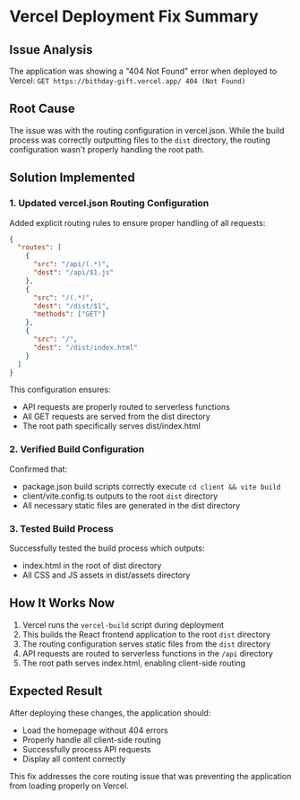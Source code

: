 # Vercel Deployment Fix Summary

## Issue Analysis
The application was showing a "404 Not Found" error when deployed to Vercel:
`GET https://bithday-gift.vercel.app/ 404 (Not Found)`

## Root Cause
The issue was with the routing configuration in vercel.json. While the build process was correctly outputting files to the `dist` directory, the routing configuration wasn't properly handling the root path.

## Solution Implemented

### 1. Updated vercel.json Routing Configuration
Added explicit routing rules to ensure proper handling of all requests:

```json
{
  "routes": [
    {
      "src": "/api/(.*)",
      "dest": "/api/$1.js"
    },
    {
      "src": "/(.*)",
      "dest": "/dist/$1",
      "methods": ["GET"]
    },
    {
      "src": "/",
      "dest": "/dist/index.html"
    }
  ]
}
```

This configuration ensures:
- API requests are properly routed to serverless functions
- All GET requests are served from the dist directory
- The root path specifically serves dist/index.html

### 2. Verified Build Configuration
Confirmed that:
- package.json build scripts correctly execute `cd client && vite build`
- client/vite.config.ts outputs to the root `dist` directory
- All necessary static files are generated in the dist directory

### 3. Tested Build Process
Successfully tested the build process which outputs:
- index.html in the root of dist directory
- All CSS and JS assets in dist/assets directory

## How It Works Now
1. Vercel runs the `vercel-build` script during deployment
2. This builds the React frontend application to the root `dist` directory
3. The routing configuration serves static files from the `dist` directory
4. API requests are routed to serverless functions in the `/api` directory
5. The root path serves index.html, enabling client-side routing

## Expected Result
After deploying these changes, the application should:
- Load the homepage without 404 errors
- Properly handle all client-side routing
- Successfully process API requests
- Display all content correctly

This fix addresses the core routing issue that was preventing the application from loading properly on Vercel.